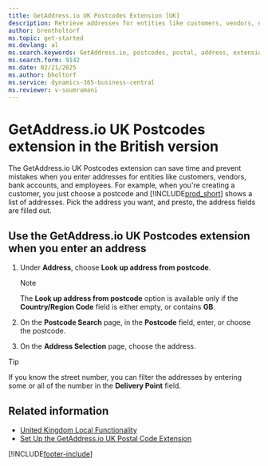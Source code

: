 ```yaml
---
title: GetAddress.io UK Postcodes Extension [UK]
description: Retrieve addresses for entities like customers, vendors, employees, and banks in the United Kingdom from the GetAddress.io service.
author: brentholtorf
ms.topic: get-started
ms.devlang: al
ms.search.keywords: GetAddress.io, postcodes, postal, address, extension
ms.search.form: 9142
ms.date: 02/21/2025
ms.author: bholtorf
ms.service: dynamics-365-business-central
ms.reviewer: v-soumramani
---
```


# GetAddress.io UK Postcodes extension in the British version

The GetAddress.io UK Postcodes extension can save time and prevent mistakes when you enter addresses for entities like customers, vendors, bank accounts, and employees. For example, when you're creating a customer, you just choose a postcode and [!INCLUDE[prod_short](../../includes/prod_short.md)] shows a list of addresses. Pick the address you want, and presto, the address fields are filled out.  

## Use the GetAddress.io UK Postcodes extension when you enter an address

1. Under **Address**, choose **Look up address from postcode**.  

    > [!NOTE]  
    > The **Look up address from postcode** option is available only if the **Country/Region Code** field is either empty, or contains **GB**.
1. On the **Postcode Search** page, in the **Postcode** field, enter, or choose the postcode.  
1. On the **Address Selection** page, choose the address.  

> [!TIP]  
> If you know the street number, you can filter the addresses by entering some or all of the number in the **Delivery Point** field.

## Related information

- [United Kingdom Local Functionality](united-kingdom-local-functionality.md)  
- [Set Up the GetAddress.io UK Postal Code Extension](uk-setup-postal-code-service.md)  

[!INCLUDE[footer-include](../../includes/footer-banner.md)]
